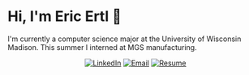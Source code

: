 # Hi, I'm Eric Ertl 👋

I'm currently a computer science major at the University of Wisconsin Madison. This summer I interned at MGS manufacturing.
    
<div align="center">
<a href="https://www.linkedin.com/in/eric-ertl-40a0751b4"><img alt="LinkedIn" src="https://img.shields.io/badge/Eric Ertl-%230077B5.svg?style=flat&logo=linkedin&logoColor=white"/></a>
<a href="mailto:ertleri19@gmail.com"><img alt="Email" src="https://img.shields.io/badge/ertleri19@gmail.com@gmail.com-D14836?style=flat&logo=gmail&logoColor=white"/></a>
<a href="./Resume.pdf"><img alt="Resume" src="https://img.shields.io/badge/Resume_(last_updated)-Jan 2021-green"/></a>
</div><br/>

<!--
**eertl2/eertl2** is a ✨ _special_ ✨ repository because its `README.md` (this file) appears on your GitHub profile.

Here are some ideas to get you started:

- 🔭 I’m currently working on ...
- 🌱 I’m currently learning ...
- 👯 I’m looking to collaborate on ...
- 🤔 I’m looking for help with ...
- 💬 Ask me about ...
- 📫 How to reach me: ...
- 😄 Pronouns: ...
- ⚡ Fun fact: ...
-->
